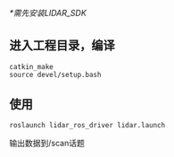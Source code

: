 ###### *需先安装LIDAR_SDK

## 

## 进入工程目录，编译

```
catkin_make
source devel/setup.bash
```

## 使用

```
roslaunch lidar_ros_driver lidar.launch
```

输出数据到/scan话题
